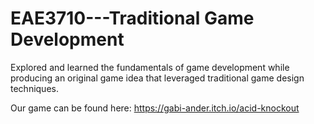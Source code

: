 # EAE3710---Traditional Game Development

Explored and learned the fundamentals of game development while producing an original game idea that leveraged traditional game design techniques.

Our game can be found here: https://gabi-ander.itch.io/acid-knockout
